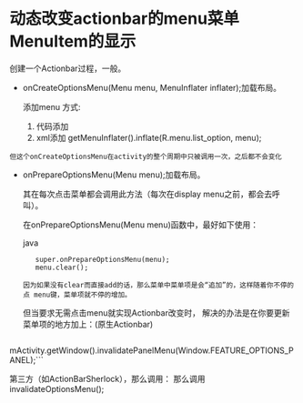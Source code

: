 # 动态改变actionbar的menu菜单MenuItem的显示

创建一个Actionbar过程，一般。

* onCreateOptionsMenu(Menu menu, MenuInflater inflater);加载布局。
   
   添加menu 方式:
    
    1. 代码添加
    2. xml添加 getMenuInflater().inflate(R.menu.list_option, menu);
    
    
 ``但这个onCreateOptionsMenu在activity的整个周期中只被调用一次，之后都不会变化``
 
 
* onPrepareOptionsMenu(Menu menu);加载布局。

   其在每次点击菜单都会调用此方法（每次在display menu之前，都会去呼叫）。
   
   在onPrepareOptionsMenu(Menu menu)函数中，最好如下使用：
   
   java 
  
   ```
      super.onPrepareOptionsMenu(menu);
      menu.clear();
   ```
   ``因为如果没有clear而直接add的话，那么菜单中菜单项是会“追加”的，这样随着你不停的点
      menu键，菜单项就不停的增加。``
      
      
      
  但当要求无需点击menu就实现Actionbar改变时，
解决的办法是在你要更新菜单项的地方加上：(原生Actionbar)
  ```
 mActivity.getWindow().invalidatePanelMenu(Window.FEATURE_OPTIONS_PANEL);```
 
 
 第三方（如ActionBarSherlock），那么调用：
 那么调用 invalidateOptionsMenu();